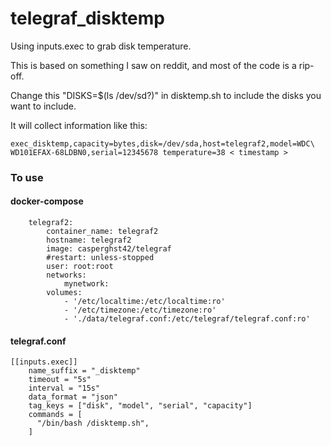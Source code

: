 # telegraf_disktemp
Using inputs.exec to grab disk temperature.

This is based on something I saw on reddit, and most of the code is a rip-off.

Change this "DISKS=$(ls /dev/sd?)" in disktemp.sh to include the disks you want to include.

It will collect information like this:
```
exec_disktemp,capacity=bytes,disk=/dev/sda,host=telegraf2,model=WDC\ WD101EFAX-68LDBN0,serial=12345678 temperature=38 < timestamp >
```

### To use

#### docker-compose
```
    telegraf2:
        container_name: telegraf2
        hostname: telegraf2
        image: casperghst42/telegraf
        #restart: unless-stopped
        user: root:root
        networks:
            mynetwork:
        volumes:
            - '/etc/localtime:/etc/localtime:ro'
            - '/etc/timezone:/etc/timezone:ro'
            - './data/telegraf.conf:/etc/telegraf/telegraf.conf:ro'
```
#### telegraf.conf
```
[[inputs.exec]]
    name_suffix = "_disktemp"
    timeout = "5s"
    interval = "15s"
    data_format = "json"
    tag_keys = ["disk", "model", "serial", "capacity"]
    commands = [
      "/bin/bash /disktemp.sh",
    ]
```
